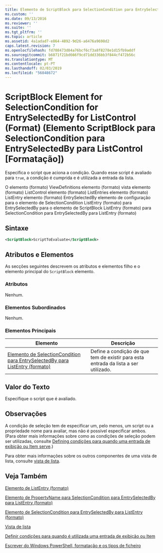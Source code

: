 ```yaml
---
title: Elemento de ScriptBlock para SelectionCondition para EntrySelectedBy para ListControl (formato) | Documentos da Microsoft
ms.custom: ''
ms.date: 09/13/2016
ms.reviewer: ''
ms.suite: ''
ms.tgt_pltfrm: ''
ms.topic: article
ms.assetid: 4a1adad7-e864-4892-9d26-a6476a9698d2
caps.latest.revision: 7
ms.openlocfilehash: fd708473d04a76bcf6cf3a8f8278e1d15fb9addf
ms.sourcegitcommit: b6871f21bd666f9cd71dd336bb3f844cf472b56c
ms.translationtype: MT
ms.contentlocale: pt-PT
ms.lasthandoff: 02/03/2019
ms.locfileid: "56848672"
---
```

# <a name="scriptblock-element-for-selectioncondition-for-entryselectedby-for-listcontrol-format"></a>ScriptBlock Element for SelectionCondition for EntrySelectedBy for ListControl (Format) (Elemento ScriptBlock para SelectionCondition para EntrySelectedBy para ListControl [Formatação])

Especifica o script que aciona a condição. Quando esse script é avaliado para `true`, a condição é cumprida e é utilizada a entrada da lista.

O elemento (formato) ViewDefinitions elemento (formato) vista elemento (formato) ListControl elemento (formato) ListEntries elemento (formato) ListEntry elemento (formato) EntrySelectedBy elemento de configuração para o elemento de SelectionCondition ListEntry (formato) para EntrySelectedBy para o elemento de ScriptBlock ListEntry (formato) para SelectionCondition para EntrySelectedBy para ListEntry (formato)

## <a name="syntax"></a>Sintaxe

```xml
<ScriptBlock>ScriptToEvaluate</ScriptBlock>
```

## <a name="attributes-and-elements"></a>Atributos e Elementos

As secções seguintes descrevem os atributos e elementos filho e o elemento principal do `ScriptBlock` elemento.

### <a name="attributes"></a>Atributos

Nenhum.

### <a name="child-elements"></a>Elementos Subordinados

Nenhum.

### <a name="parent-elements"></a>Elementos Principais

|Elemento|Descrição|
|-------------|-----------------|
|[Elemento de SelectionCondition para EntrySelectedBy para ListEntry (formato)](./selectioncondition-element-for-entryselectedby-for-listcontrol-format.md)|Define a condição de que tem de existir para esta entrada da lista a ser utilizado.|

## <a name="text-value"></a>Valor do Texto

Especifique o script que é avaliado.

## <a name="remarks"></a>Observações

A condição de seleção tem de especificar um, pelo menos, um script ou a propriedade nome para avaliar, mas não é possível especificar ambos. (Para obter mais informações sobre como as condições de seleção podem ser utilizadas, consulte [Defining condições para quando uma entrada de exibição ou Item serve](./defining-conditions-for-displaying-data.md).)

Para obter mais informações sobre os outros componentes de uma vista de lista, consulte [vista de lista](./creating-a-list-view.md).

## <a name="see-also"></a>Veja Também

[Elemento de ListEntry (formato)](./listentry-element-for-listcontrol-format.md)

[Elemento de PropertyName para SelectionCondition para EmtrySelectedBy para ListEntry (formato)](./propertyname-element-for-selectioncondition-for-entryselectedby-for-listcontrol-format.md)

[Elemento de SelectionCondition para EntrySelectedBy para ListEntry (formato)](./selectioncondition-element-for-entryselectedby-for-listcontrol-format.md)

[Vista de lista](./creating-a-list-view.md)

[Definir condições para quando é utilizada uma entrada de exibição ou Item](./defining-conditions-for-displaying-data.md)

[Escrever do Windows PowerShell, formatação e os tipos de ficheiro](./writing-a-powershell-formatting-file.md)
